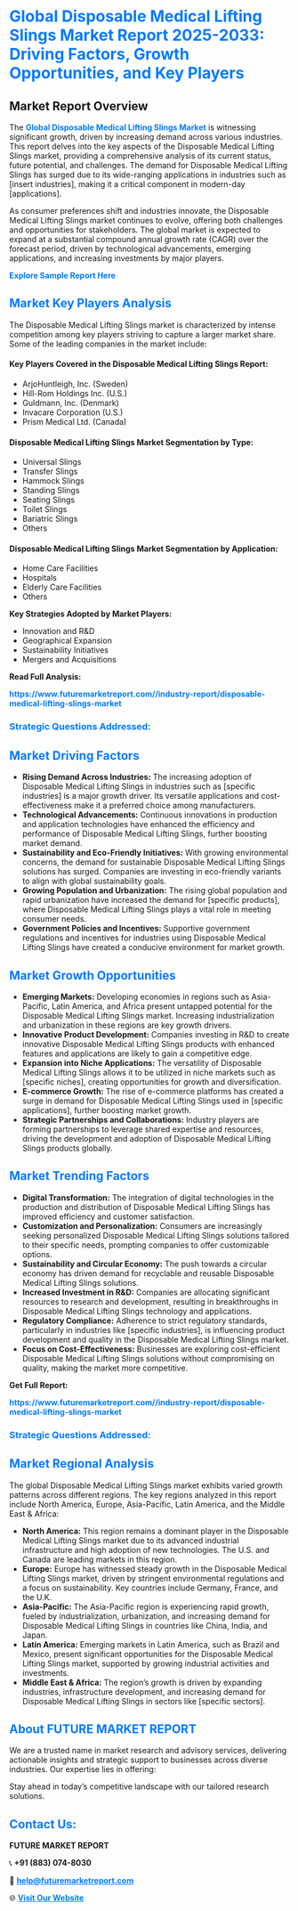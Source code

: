 <h1 style="color: #007BFF;">Global Disposable Medical Lifting Slings Market Report 2025-2033: Driving Factors, Growth Opportunities, and Key Players</h1>

<section id="overview">
<h2>Market Report Overview</h2>
<p>The <a href="https://www.futuremarketreport.com//industry-report/disposable-medical-lifting-slings-market" style="color: #007BFF; text-decoration: none;"><strong>Global Disposable Medical Lifting Slings Market</strong></a> is witnessing significant growth, driven by increasing demand across various industries. This report delves into the key aspects of the Disposable Medical Lifting Slings market, providing a comprehensive analysis of its current status, future potential, and challenges. The demand for Disposable Medical Lifting Slings has surged due to its wide-ranging applications in industries such as [insert industries], making it a critical component in modern-day [applications].</p>
<p>As consumer preferences shift and industries innovate, the Disposable Medical Lifting Slings market continues to evolve, offering both challenges and opportunities for stakeholders. The global market is expected to expand at a substantial compound annual growth rate (CAGR) over the forecast period, driven by technological advancements, emerging applications, and increasing investments by major players.</p>
</section>

<section id="overview">
<p><a href="https://www.futuremarketreport.com//request-sample/reportId=53860" style="color: #007BFF; text-decoration: none;"><strong>Explore Sample Report Here</strong></a></p>
</section>

<section id="key-players">
<h2 style="color: #007BFF;">Market Key Players Analysis</h2>
<p>The Disposable Medical Lifting Slings market is characterized by intense competition among key players striving to capture a larger market share. Some of the leading companies in the market include:</p>
<h4>Key Players Covered in the Disposable Medical Lifting Slings Report:</h4>
<ul><li>ArjoHuntleigh, Inc. (Sweden)</li><li>Hill-Rom Holdings Inc. (U.S.)</li><li>Guldmann, Inc. (Denmark)</li><li>Invacare Corporation (U.S.)</li><li>Prism Medical Ltd. (Canada)</li></ul>
<h4>Disposable Medical Lifting Slings Market Segmentation by Type:</h4>
<ul><li>Universal Slings</li><li>Transfer Slings</li><li>Hammock Slings</li><li>Standing Slings</li><li>Seating Slings</li><li>Toilet Slings</li><li>Bariatric Slings</li><li>Others</li></ul>

<h4>Disposable Medical Lifting Slings Market Segmentation by Application:</h4>
<ul><li>Home Care Facilities</li><li>Hospitals</li><li>Elderly Care Facilities</li><li>Others</li></ul>
<p><strong>Key Strategies Adopted by Market Players:</strong></p>
<ul>
<li>Innovation and R&D</li>
<li>Geographical Expansion</li>
<li>Sustainability Initiatives</li>
<li>Mergers and Acquisitions</li>
</ul>
</section>

<section>
<p><strong>Read Full Analysis: </strong></p><a href="https://www.futuremarketreport.com//industry-report/disposable-medical-lifting-slings-market" style="color: #007BFF; text-decoration: none;"><strong>https://www.futuremarketreport.com//industry-report/disposable-medical-lifting-slings-market</strong></a>
<h3 style="color: #007BFF;">Strategic Questions Addressed:</h3>
</section>

<section id="driving-factors">
<h2 style="color: #007BFF;">Market Driving Factors</h2>
<ul>
<li><strong>Rising Demand Across Industries:</strong> The increasing adoption of Disposable Medical Lifting Slings in industries such as [specific industries] is a major growth driver. Its versatile applications and cost-effectiveness make it a preferred choice among manufacturers.</li>
<li><strong>Technological Advancements:</strong> Continuous innovations in production and application technologies have enhanced the efficiency and performance of Disposable Medical Lifting Slings, further boosting market demand.</li>
<li><strong>Sustainability and Eco-Friendly Initiatives:</strong> With growing environmental concerns, the demand for sustainable Disposable Medical Lifting Slings solutions has surged. Companies are investing in eco-friendly variants to align with global sustainability goals.</li>
<li><strong>Growing Population and Urbanization:</strong> The rising global population and rapid urbanization have increased the demand for [specific products], where Disposable Medical Lifting Slings plays a vital role in meeting consumer needs.</li>
<li><strong>Government Policies and Incentives:</strong> Supportive government regulations and incentives for industries using Disposable Medical Lifting Slings have created a conducive environment for market growth.</li>
</ul>
</section>

<section id="growth-opportunities">
<h2 style="color: #007BFF;">Market Growth Opportunities</h2>
<ul>
<li><strong>Emerging Markets:</strong> Developing economies in regions such as Asia-Pacific, Latin America, and Africa present untapped potential for the Disposable Medical Lifting Slings market. Increasing industrialization and urbanization in these regions are key growth drivers.</li>
<li><strong>Innovative Product Development:</strong> Companies investing in R&D to create innovative Disposable Medical Lifting Slings products with enhanced features and applications are likely to gain a competitive edge.</li>
<li><strong>Expansion into Niche Applications:</strong> The versatility of Disposable Medical Lifting Slings allows it to be utilized in niche markets such as [specific niches], creating opportunities for growth and diversification.</li>
<li><strong>E-commerce Growth:</strong> The rise of e-commerce platforms has created a surge in demand for Disposable Medical Lifting Slings used in [specific applications], further boosting market growth.</li>
<li><strong>Strategic Partnerships and Collaborations:</strong> Industry players are forming partnerships to leverage shared expertise and resources, driving the development and adoption of Disposable Medical Lifting Slings products globally.</li>
</ul>
</section>

<section id="trending-factors">
<h2 style="color: #007BFF;">Market Trending Factors</h2>
<ul>
<li><strong>Digital Transformation:</strong> The integration of digital technologies in the production and distribution of Disposable Medical Lifting Slings has improved efficiency and customer satisfaction.</li>
<li><strong>Customization and Personalization:</strong> Consumers are increasingly seeking personalized Disposable Medical Lifting Slings solutions tailored to their specific needs, prompting companies to offer customizable options.</li>
<li><strong>Sustainability and Circular Economy:</strong> The push towards a circular economy has driven demand for recyclable and reusable Disposable Medical Lifting Slings solutions.</li>
<li><strong>Increased Investment in R&D:</strong> Companies are allocating significant resources to research and development, resulting in breakthroughs in Disposable Medical Lifting Slings technology and applications.</li>
<li><strong>Regulatory Compliance:</strong> Adherence to strict regulatory standards, particularly in industries like [specific industries], is influencing product development and quality in the Disposable Medical Lifting Slings market.</li>
<li><strong>Focus on Cost-Effectiveness:</strong> Businesses are exploring cost-efficient Disposable Medical Lifting Slings solutions without compromising on quality, making the market more competitive.</li>
</ul>
</section>

<section>
<p><strong>Get Full Report: </strong></p><a href="https://www.futuremarketreport.com//industry-report/disposable-medical-lifting-slings-market" style="color: #007BFF; text-decoration: none;"><strong>https://www.futuremarketreport.com//industry-report/disposable-medical-lifting-slings-market</strong></a>
<h3 style="color: #007BFF;">Strategic Questions Addressed:</h3>
</section>


<section id="regional-analysis">
<h2 style="color: #007BFF;">Market Regional Analysis</h2>
<p>The global Disposable Medical Lifting Slings market exhibits varied growth patterns across different regions. The key regions analyzed in this report include North America, Europe, Asia-Pacific, Latin America, and the Middle East & Africa:</p>
<ul>
<li><strong>North America:</strong> This region remains a dominant player in the Disposable Medical Lifting Slings market due to its advanced industrial infrastructure and high adoption of new technologies. The U.S. and Canada are leading markets in this region.</li>
<li><strong>Europe:</strong> Europe has witnessed steady growth in the Disposable Medical Lifting Slings market, driven by stringent environmental regulations and a focus on sustainability. Key countries include Germany, France, and the U.K.</li>
<li><strong>Asia-Pacific:</strong> The Asia-Pacific region is experiencing rapid growth, fueled by industrialization, urbanization, and increasing demand for Disposable Medical Lifting Slings in countries like China, India, and Japan.</li>
<li><strong>Latin America:</strong> Emerging markets in Latin America, such as Brazil and Mexico, present significant opportunities for the Disposable Medical Lifting Slings market, supported by growing industrial activities and investments.</li>
<li><strong>Middle East & Africa:</strong> The region’s growth is driven by expanding industries, infrastructure development, and increasing demand for Disposable Medical Lifting Slings in sectors like [specific sectors].</li>
</ul>
</section>

<footer>
<h2 style="color: #007BFF;">About FUTURE MARKET REPORT</h2>
<p>We are a trusted name in market research and advisory services, delivering actionable insights and strategic support to businesses across diverse industries. Our expertise lies in offering:</p>

<p>Stay ahead in today’s competitive landscape with our tailored research solutions.</p>

<h2 style="color: #007BFF;">Contact Us:</h2>
<p><strong>FUTURE MARKET REPORT</strong></p>
<p>📞 <strong>+91 (883) 074-8030</strong></p>
<p>📧 <strong><a href="mailto:help@futuremarketreport.com" style="color: #007BFF;">help@futuremarketreport.com</a></strong></p>
<p>🌐 <strong><a href="https://www.futuremarketreport.com/" style="color: #007BFF;">Visit Our Website</a></strong></p>
</footer>